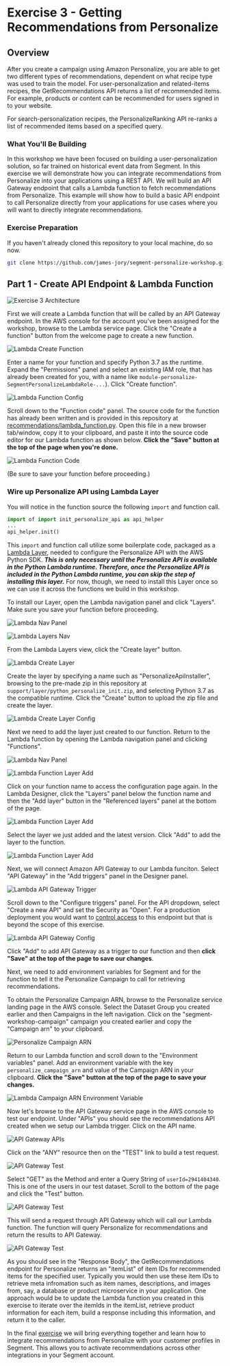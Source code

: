 # Exercise 3 - Getting Recommendations from Personalize

## Overview

After you create a campaign using Amazon Personalize, you are able to get two different types of recommendations, dependent on what recipe type was used to train the model. For user-personalization and related-items recipes, the GetRecommendations API returns a list of recommended items. For example, products or content can be recommended for users signed in to your website.

For search-personalization recipes, the PersonalizeRanking API re-ranks a list of recommended items based on a specified query.

### What You'll Be Building

In this workshop we have been focused on building a user-personalization solution, so far trained on historical event data from Segment. In this exercise we will demonstrate how you can integrate recommendations from Personalize into your applications using a REST API. We will build an API Gateway endpoint that calls a Lambda function to fetch recommendations from Personalize. This example will show how to build a basic API endpoint to call Personalize directly from your applications for use cases where you will want to directly integrate recommendations.

### Exercise Preparation

If you haven't already cloned this repository to your local machine, do so now.

```bash
git clone https://github.com/james-jory/segment-personalize-workshop.git
```

## Part 1 - Create API Endpoint & Lambda Function

![Exercise 3 Architecture](images/Architecture-Exercise3-Part1.png)

First we will create a Lambda function that will be called by an API Gateway endpoint. In the AWS console for the account you've been assigned for the workshop, browse to the Lambda service page. Click the "Create a function" button from the welcome page to create a new function.

![Lambda Create Function](images/LambdaCreateFunction.png)

Enter a name for your function and specify Python 3.7 as the runtime. Expand the "Permissions" panel and select an existing IAM role, that has already been created for you, with a name like `module-personalize-SegmentPersonalizeLambdaRole-...`). Click "Create function".

![Lambda Function Config](images/LambdaRecEndpointCreate.png)

Scroll down to the "Function code" panel. The source code for the function has already been written and is provided in this repository at [recommendations/lambda_function.py](recommendations/lambda_function.py). Open this file in a new browser tab/window, copy it to your clipboard, and paste it into the source code editor for our Lambda function as shown below. **Click the "Save" button at the top of the page when you're done.**

![Lambda Function Code](images/LambdaRecCode.png)

(Be sure to save your function before proceeding.)

### Wire up Personalize API using Lambda Layer

You will notice in the function source the following `import` and function call.

```python
import of import init_personalize_api as api_helper
...
api_helper.init()
```

This `import` and function call utilize some boilerplate code, packaged as a [Lambda Layer](https://docs.aws.amazon.com/lambda/latest/dg/configuration-layers.html), needed to configure the Personalize API with the AWS Python SDK. ***This is only necessary until the Personalize API is available in the Python Lambda runtime. Therefore, once the Personalize API is included in the Python Lambda runtime, you can skip the step of installing this layer.*** For now, though, we need to install this Layer once so we can use it across the functions we build in this workshop.

To install our Layer, open the Lambda navigation panel and click "Layers". Make sure you save your function before proceeding.

![Lambda Nav Panel](images/LambdaNav.png)

![Lambda Layers Nav](images/LambdaLayersNav.png)

From the Lambda Layers view, click the "Create layer" button.

![Lambda Create Layer](images/LambdaCreateLayer.png)

Create the layer by specifying a name such as "PersonalizeApiInstaller", browsing to the pre-made zip in this repository at `support/layer/python_personalize_init.zip`, and selecting Python 3.7 as the compatible runtime. Click the "Create" button to upload the zip file and create the layer.

![Lambda Create Layer Config](images/LambdaCreateLayerConfig.png)

Next we need to add the layer just created to our function. Return to the Lambda function by opening the Lambda navigation panel and clicking "Functions".

![Lambda Nav Panel](images/LambdaNav.png)

![Lambda Function Layer Add](images/LambdaFunctionsNav.png)

Click on your function name to access the configuration page again. In the Lambda Designer, click the "Layers" panel below the function name and then the "Add layer" button in the "Referenced layers" panel at the bottom of the page.

![Lambda Function Layer Add](images/LambdaLayerAdd.png)

Select the layer we just added and the latest version. Click "Add" to add the layer to the function.

![Lambda Function Layer Add](images/LambdaLayerAddSelect.png)

Next, we will connect Amazon API Gateway to our Lambda funciton. Select "API Gateway" in the "Add triggers" panel in the Designer panel.

![Lambda API Gateway Trigger](images/LambdaRecAPIGW_Trigger.png)

Scroll down to the "Configure triggers" panel. For the API dropdown, select "Create a new API" and set the Security as "Open". For a production deployment you would want to [control access](https://docs.aws.amazon.com/apigateway/latest/developerguide/apigateway-control-access-to-api.html) to this endpoint but that is beyond the scope of this exercise.

![Lambda API Gateway Config](images/LambdaRecAPIGW_Config.png)

Click "Add" to add API Gateway as a trigger to our function and then **click "Save" at the top of the page to save our changes**.

Next, we need to add environment variables for Segment and for the function to tell it the Personalize Campaign to call for retrieving recommendations.

To obtain the Personalize Campaign ARN, browse to the Personalize service landing page in the AWS console. Select the Dataset Group you created earlier and then Campaigns in the left navigation. Click on the "segment-workshop-campaign" campaign you created earlier and copy the "Campaign arn" to your clipboard.

![Personalize Campaign ARN](images/PersonalizeCampaignArn.png)

Return to our Lambda function and scroll down to the "Environment variables" panel. Add an environment variable with the key `personalize_campaign_arn` and value of the Campaign ARN in your clipboard. **Click the "Save" button at the top of the page to save your changes.**

![Lambda Campaign ARN Environment Variable](images/LambdaRecCampaignArn.png)

Now let's browse to the API Gateway service page in the AWS console to test our endpoint. Under "APIs" you should see the recommendations API created when we setup our Lambda trigger. Click on the API name.

![API Gateway APIs](images/APIGW_endpoint.png)

Click on the "ANY" resource then on the "TEST" link to build a test request.

![API Gateway Test](images/APIGW_Test.png)

Select "GET" as the Method and enter a Query String of `userId=2941404340`. This is one of the users in our test dataset. Scroll to the bottom of the page and click the "Test" button.

![API Gateway Test](images/APIGW_TestGet.png)

This will send a request through API Gateway which will call our Lambda function. The function will query Personalize for recommendations and return the results to API Gateway.

![API Gateway Test](images/APIGW_TestGetResults.png)

As you should see in the "Response Body", the GetRecommendations endpoint for Personalize returns an "itemList" of item IDs for recommended items for the specified user. Typically you would then use these item IDs to retrieve meta infromation such as item names, descriptions, and images from, say, a database or product microservice in your application. One approach would be to update the Lambda function you created in this exercise to iterate over the itemIds in the itemList, retrieve product information for each item, build a response including this information, and return it to the caller.

In the final [exercise](../exercise4) we will bring everything together and learn how to integrate recommendations from Personalize with your customer profiles in Segment. This allows you to activate recommendations across other integrations in your Segment account.

